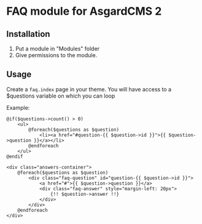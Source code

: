 # FAQ module for AsgardCMS 2

## Installation

1. Put a module in "Modules" folder
2. Give permissions to the module.

## Usage

Create a `faq.index` page in your theme.
You will have access to a $questions variable on which you can loop

Example:

```
@if($questions->count() > 0)
    <ul>
        @foreach($questions as $question)
            <li><a href="#question-{{ $question->id }}">{{ $question->question }}</a></li>
        @endforeach
    </ul>
@endif

<div class="answers-container">
    @foreach($questions as $question)
        <div class="faq-question" id="question-{{ $question->id }}">
            <a href="#">{{ $question->question }}</a>
            <div class="faq-answer" style="margin-left: 20px">
                {!! $question->answer !!}
            </div>
        </div>
    @endforeach
</div>
```
